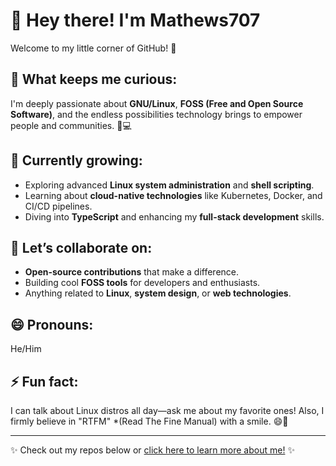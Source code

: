 # 👋 Hey there! I'm Mathews707

Welcome to my little corner of GitHub! 🚀 

## 👀 What keeps me curious:
I'm deeply passionate about **GNU/Linux**, **FOSS (Free and Open Source Software)**, and the endless possibilities technology brings to empower people and communities. 🐧💻 

## 🌱 Currently growing:
- Exploring advanced **Linux system administration** and **shell scripting**.
- Learning about **cloud-native technologies** like Kubernetes, Docker, and CI/CD pipelines.
- Diving into **TypeScript** and enhancing my **full-stack development** skills.

## 💞️ Let’s collaborate on:
- **Open-source contributions** that make a difference.
- Building cool **FOSS tools** for developers and enthusiasts.
- Anything related to **Linux**, **system design**, or **web technologies**.


## 😄 Pronouns:
He/Him

## ⚡ Fun fact:
I can talk about Linux distros all day—ask me about my favorite ones! Also, I firmly believe in "RTFM" *(Read The Fine Manual) with a smile. 😄📖 

---

✨ Check out my repos below or [click here to learn more about me!](https://github.com/mathews707) ✨
